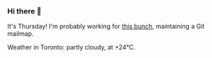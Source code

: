 ### Hi there :wave:

It's Thursday! I'm probably working for [this bunch](https://github.com/kohofinancial), maintaining a Git mailmap.

Weather in Toronto: partly cloudy, at +24°C.
